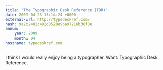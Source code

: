 ```yaml
---
title: "The Typographic Desk Reference (TDR)"
date: 2009-04-23 13:14:24 +0000
external-url: http://typedeskref.com/
hash: 9a2c2402c492d0528e9ba97216b38f8e
annum:
    year: 2009
    month: 04
hostname: typedeskref.com
---
```


I think I would really enjoy being a typographer. Want: Typographic Desk Reference. 

